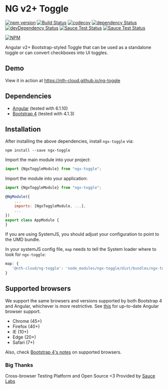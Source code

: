 # NG v2+ Toggle

[![npm version](https://badge.fury.io/js/%40nth-cloud%2Fng-mentions.svg)](https://badge.fury.io/js/%40nth-cloud%2Fng-mentions)
[![Build Status](https://travis-ci.org/nth-cloud/ng-mentions.svg?branch=master)](https://travis-ci.org/nth-cloud/ng-mentions)
[![codecov](https://codecov.io/gh/nth-cloud/ng-toggle/branch/master/graph/badge.svg)](https://codecov.io/gh/nth-cloud/ng-toggle)
[![dependency Status](https://david-dm.org/nth-cloud/ng-mentions.svg?branch=master)](https://david-dm.org/nth-cloud/ng-mentions)
[![devDependency Status](https://david-dm.org/nth-cloud/ng-mentions/dev-status.svg?branch=master)](https://david-dm.org/nth-cloud/ng-mentions#info=devDependencies)
[![Sauce Test Status](https://saucelabs.com/buildstatus/trickeyone)](https://saucelabs.com/u/trickeyone)
[![Sauce Test Status](https://saucelabs.com/browser-matrix/trickeyone.svg)](https://saucelabs.com/u/trickeyone)

[![NPM](https://nodei.co/npm/ngx-toggle.png?compact=true)](https://www.npmjs.com/package/ngx-toggle)

Angular v2+ Bootstrap-styled Toggle that can be used as a standalone toggle or can convert checkboxes into UI toggles.

## Demo

View it in action at https://nth-cloud.github.io/ng-toggle

## Dependencies
* [Angular](https://angular.io) (tested with 6.1.10)
* [Bootstrap 4](https://www.getbootstrap.com) (tested with 4.1.3)

## Installation
After installing the above dependencies, install `ngx-toggle` via:
```shell
npm install --save ngx-toggle
```

Import the main module into your project:
```js
import {NgxToggleModule} from "ngx-toggle";
```

Import the module into your application:
```js
import {NgxToggleModule} from "ngx-toggle";

@NgModule({
    ...
    imports: [NgxToggleModule, ...],
    ...
})
export class AppModule {
}
```

If you are using SystemJS, you should adjust your configuration to point to the UMD bundle.

In your systemJS config file, `map` needs to tell the System loader where to look for `ngx-toggle`:
```js
map: {
   '@nth-cloud/ng-toggle': 'node_modules/ngx-toggle/dist/bundles/ngx-toggle.js' 
}
```

## Supported browsers
We support the same browsers and versions supported by both Bootstrap 4 and Angular, whichever is _more_ restrictive.
See [this](https://github.com/angular/angular/blob/master/README.md) for up-to-date Angular browser support.

* Chrome (45+)
* Firefox (40+)
* IE (10+)
* Edge (20+)
* Safari (7+)

Also, check [Bootstrap 4's notes](https://getbootstrap.com/docs/4.0/getting-started/browsers-devices/#supported-browsers) on supported browsers.

### Big Thanks

Cross-browser Testing Platform and Open Source <3 Provided by [Sauce Labs](https://saucelabs.com)
